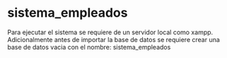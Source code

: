 # sistema_empleados

Para ejecutar el sistema se requiere de un servidor local como xampp.
Adicionalmente antes de importar la base de datos se requiere crear una base de datos vacia con el nombre: sistema_empleados
